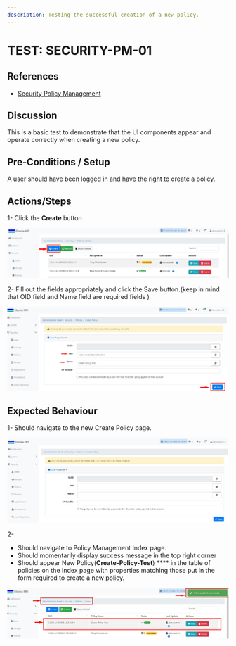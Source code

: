 ```yaml
---
description: Testing the successful creation of a new policy.
---
```


# TEST: SECURITY-PM-01

## References

* [Security Policy Management](../../../../../operations/security-administration/security-policy-management.md)

## Discussion

This is a basic test to demonstrate that the UI components appear and operate correctly when creating a new policy.

## Pre-Conditions / Setup

A user should have been logged in and have the right to create a policy.

## Actions/Steps

1- Click the **Create** button  

![](../../../../../../.gitbook/assets/1%20%283%29.jpg)

2- Fill out the fields appropriately and click the Save button.\(keep in mind that  OID field and Name field are required fields \) 

![](../../../../../../.gitbook/assets/3%20%285%29.jpg)

## Expected Behaviour

1- Should navigate to the new Create Policy page.

![](../../../../../../.gitbook/assets/2.jpg)

2-

* Should navigate to Policy Management Index page.
* Should momentarily display success message in the top right corner
* Should appear New Policy\(**Create-Policy-Test**\) **** in the table of policies on the Index page with properties matching those put in the form required to create a new policy.

![](../../../../../../.gitbook/assets/4%20%281%29.jpg)





    



